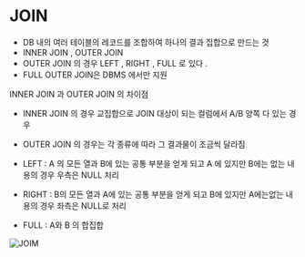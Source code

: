 # JOIN







-  DB 내의 여러 테이블의 레코드를 조합하여 하나의 결과 집합으로 만드는 것 
- INNER JOIN , OUTER JOIN
- OUTER JOIN 의 경우 LEFT , RIGHT , FULL 로 있다 . 
- FULL OUTER JOIN은 DBMS 에서만 지원 



INNER JOIN 과 OUTER JOIN 의 차이점 



- INNER JOIN 의 경우 교집합으로 JOIN 대상이 되는 컬럼에서 A/B 양쪽 다 있는 경우 

-  OUTER JOIN 의 경우는 각 종류에 따라 그 결과물이 조금씩 달라짐 
  - LEFT :  A 의 모든 열과 B에 있는 공통 부분을 얻게 되고 A 에  있지만  B에는 없는 내용의 경우 우측은 NULL 처리 
  - RIGHT : B의 모든 열과 A에 있는 공통 부분을 얻게 되고 B에 있지만 A에는없는 내용의 경우 좌측은 NULL로 처리 
  - FULL :  A와 B 의 합집합

![JOIM](C:\Users\프리다임\Desktop\JOIM.PNG)